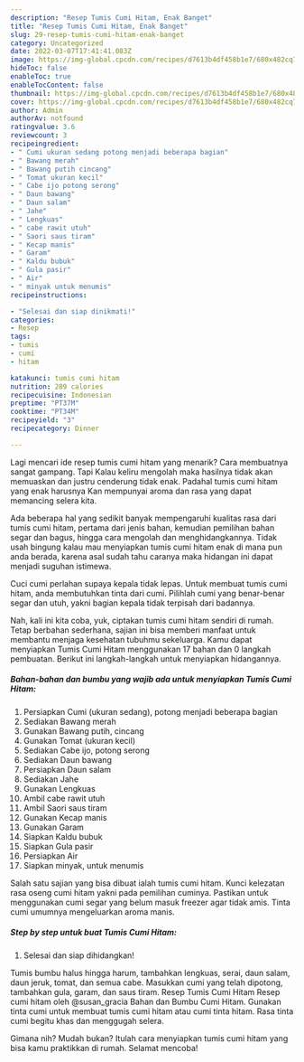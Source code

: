 ```yaml
---
description: "Resep Tumis Cumi Hitam, Enak Banget"
title: "Resep Tumis Cumi Hitam, Enak Banget"
slug: 29-resep-tumis-cumi-hitam-enak-banget
category: Uncategorized
date: 2022-03-07T17:41:41.083Z
image: https://img-global.cpcdn.com/recipes/d7613b4df458b1e7/680x482cq70/tumis-cumi-hitam-foto-resep-utama.jpg
hideToc: false
enableToc: true
enableTocContent: false
thumbnail: https://img-global.cpcdn.com/recipes/d7613b4df458b1e7/680x482cq70/tumis-cumi-hitam-foto-resep-utama.jpg
cover: https://img-global.cpcdn.com/recipes/d7613b4df458b1e7/680x482cq70/tumis-cumi-hitam-foto-resep-utama.jpg
author: Admin
authorAv: notfound
ratingvalue: 3.6
reviewcount: 3
recipeingredient:
- " Cumi ukuran sedang potong menjadi beberapa bagian"
- " Bawang merah"
- " Bawang putih cincang"
- " Tomat ukuran kecil"
- " Cabe ijo potong serong"
- " Daun bawang"
- " Daun salam"
- " Jahe"
- " Lengkuas"
- " cabe rawit utuh"
- " Saori saus tiram"
- " Kecap manis"
- " Garam"
- " Kaldu bubuk"
- " Gula pasir"
- " Air"
- " minyak untuk menumis"
recipeinstructions:

- "Selesai dan siap dinikmati!"
categories:
- Resep
tags:
- tumis
- cumi
- hitam

katakunci: tumis cumi hitam 
nutrition: 289 calories
recipecuisine: Indonesian
preptime: "PT37M"
cooktime: "PT34M"
recipeyield: "3"
recipecategory: Dinner

---
```



Lagi mencari ide resep tumis cumi hitam yang menarik? Cara membuatnya sangat gampang. Tapi Kalau keliru mengolah maka hasilnya tidak akan memuaskan dan justru cenderung tidak enak. Padahal tumis cumi hitam yang enak harusnya Kan mempunyai aroma dan rasa yang dapat memancing selera kita.


Ada beberapa hal yang sedikit banyak mempengaruhi kualitas rasa dari tumis cumi hitam, pertama dari jenis bahan, kemudian pemilihan bahan segar dan bagus, hingga cara mengolah dan menghidangkannya. Tidak usah bingung kalau mau menyiapkan tumis cumi hitam enak di mana pun anda berada, karena asal sudah tahu caranya maka hidangan ini dapat menjadi suguhan istimewa.

Cuci cumi perlahan supaya kepala tidak lepas. Untuk membuat tumis cumi hitam, anda membutuhkan tinta dari cumi. Pilihlah cumi yang benar-benar segar dan utuh, yakni bagian kepala tidak terpisah dari badannya.


Nah, kali ini kita coba, yuk, ciptakan tumis cumi hitam sendiri di rumah. Tetap berbahan sederhana, sajian ini bisa memberi manfaat untuk membantu menjaga kesehatan tubuhmu sekeluarga. Kamu dapat menyiapkan Tumis Cumi Hitam menggunakan 17 bahan dan 0 langkah pembuatan. Berikut ini langkah-langkah untuk menyiapkan hidangannya.

<!--inarticleads1-->

##### Bahan-bahan dan bumbu yang wajib ada untuk menyiapkan Tumis Cumi Hitam:

1. Persiapkan  Cumi (ukuran sedang), potong menjadi beberapa bagian
1. Sediakan  Bawang merah
1. Gunakan  Bawang putih, cincang
1. Gunakan  Tomat (ukuran kecil)
1. Sediakan  Cabe ijo, potong serong
1. Sediakan  Daun bawang
1. Persiapkan  Daun salam
1. Sediakan  Jahe
1. Gunakan  Lengkuas
1. Ambil  cabe rawit utuh
1. Ambil  Saori saus tiram
1. Gunakan  Kecap manis
1. Gunakan  Garam
1. Siapkan  Kaldu bubuk
1. Siapkan  Gula pasir
1. Persiapkan  Air
1. Siapkan  minyak, untuk menumis


Salah satu sajian yang bisa dibuat ialah tumis cumi hitam. Kunci kelezatan rasa oseng cumi hitam yakni pada pemilihan cuminya. Pastikan untuk menggunakan cumi segar yang belum masuk freezer agar tidak amis. Tinta cumi umumnya mengeluarkan aroma manis. 

<!--inarticleads2-->

##### Step by step untuk buat Tumis Cumi Hitam:


1. Selesai dan siap dihidangkan!

Tumis bumbu halus hingga harum, tambahkan lengkuas, serai, daun salam, daun jeruk, tomat, dan semua cabe. Masukkan cumi yang telah dipotong, tambahkan gula, garam, dan saus tiram. Resep Tumis Cumi Hitam Resep cumi hitam oleh @susan_gracia Bahan dan Bumbu Cumi Hitam. Gunakan tinta cumi untuk membuat tumis cumi hitam atau cumi tinta hitam. Rasa tinta cumi begitu khas dan menggugah selera. 

Gimana nih? Mudah bukan? Itulah cara menyiapkan tumis cumi hitam yang bisa kamu praktikkan di rumah. Selamat mencoba!
